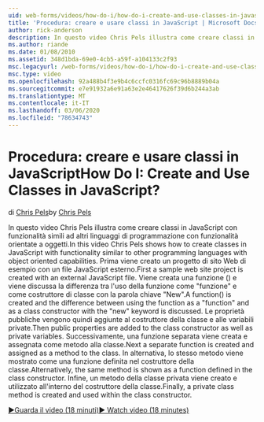 ```yaml
---
uid: web-forms/videos/how-do-i/how-do-i-create-and-use-classes-in-javascript
title: 'Procedura: creare e usare classi in JavaScript | Microsoft Docs'
author: rick-anderson
description: In questo video Chris Pels illustra come creare classi in JavaScript con funzionalità simili ad altri linguaggi di programmazione con capabilitie orientati agli oggetti...
ms.author: riande
ms.date: 01/08/2010
ms.assetid: 348d1bda-69e0-4cb5-a59f-a104133c2f93
msc.legacyurl: /web-forms/videos/how-do-i/how-do-i-create-and-use-classes-in-javascript
msc.type: video
ms.openlocfilehash: 92a488b4f3e9b4c6ccfc0316fc69c96b8889b04a
ms.sourcegitcommit: e7e91932a6e91a63e2e46417626f39d6b244a3ab
ms.translationtype: MT
ms.contentlocale: it-IT
ms.lasthandoff: 03/06/2020
ms.locfileid: "78634743"
---
```

# <a name="how-do-i-create-and-use-classes-in-javascript"></a><span data-ttu-id="95c7f-104">Procedura: creare e usare classi in JavaScript</span><span class="sxs-lookup"><span data-stu-id="95c7f-104">How Do I: Create and Use Classes in JavaScript?</span></span>

<span data-ttu-id="95c7f-105">di [Chris Pels](https://twitter.com/chrispels)</span><span class="sxs-lookup"><span data-stu-id="95c7f-105">by [Chris Pels](https://twitter.com/chrispels)</span></span>

<span data-ttu-id="95c7f-106">In questo video Chris Pels illustra come creare classi in JavaScript con funzionalità simili ad altri linguaggi di programmazione con funzionalità orientate a oggetti.</span><span class="sxs-lookup"><span data-stu-id="95c7f-106">In this video Chris Pels shows how to create classes in JavaScript with functionality similar to other programming languages with object oriented capabilities.</span></span> <span data-ttu-id="95c7f-107">Prima viene creato un progetto di sito Web di esempio con un file JavaScript esterno.</span><span class="sxs-lookup"><span data-stu-id="95c7f-107">First a sample web site project is created with an external JavaScript file.</span></span> <span data-ttu-id="95c7f-108">Viene creata una funzione () e viene discussa la differenza tra l'uso della funzione come "funzione" e come costruttore di classe con la parola chiave "New".</span><span class="sxs-lookup"><span data-stu-id="95c7f-108">A function() is created and the difference between using the function as a "function" and as a class constructor with the "new" keyword is discussed.</span></span> <span data-ttu-id="95c7f-109">Le proprietà pubbliche vengono quindi aggiunte al costruttore della classe e alle variabili private.</span><span class="sxs-lookup"><span data-stu-id="95c7f-109">Then public properties are added to the class constructor as well as private variables.</span></span> <span data-ttu-id="95c7f-110">Successivamente, una funzione separata viene creata e assegnata come metodo alla classe.</span><span class="sxs-lookup"><span data-stu-id="95c7f-110">Next a separate function is created and assigned as a method to the class.</span></span> <span data-ttu-id="95c7f-111">In alternativa, lo stesso metodo viene mostrato come una funzione definita nel costruttore della classe.</span><span class="sxs-lookup"><span data-stu-id="95c7f-111">Alternatively, the same method is shown as a function defined in the class constructor.</span></span> <span data-ttu-id="95c7f-112">Infine, un metodo della classe privata viene creato e utilizzato all'interno del costruttore della classe.</span><span class="sxs-lookup"><span data-stu-id="95c7f-112">Finally, a private class method is created and used within the class constructor.</span></span>

[<span data-ttu-id="95c7f-113">&#9654;Guarda il video (18 minuti)</span><span class="sxs-lookup"><span data-stu-id="95c7f-113">&#9654; Watch video (18 minutes)</span></span>](https://channel9.msdn.com/Blogs/ASP-NET-Site-Videos/how-do-i-create-and-use-classes-in-javascript)

